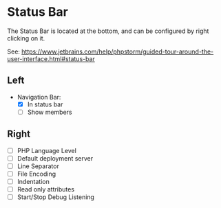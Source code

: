 # Status Bar

The Status Bar is located at the bottom,
and can be configured by right clicking on it.

See: https://www.jetbrains.com/help/phpstorm/guided-tour-around-the-user-interface.html#status-bar

## Left

* Navigation Bar:
    * [x] In status bar
    * [ ] Show members

## Right

* [ ] PHP Language Level
* [ ] Default deployment server
* [ ] Line Separator
* [ ] File Encoding
* [ ] Indentation
* [ ] Read only attributes
* [ ] Start/Stop Debug Listening
